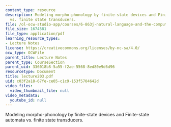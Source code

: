 ```yaml
---
content_type: resource
description: Modeling morpho-phonology by finite-state devices and Finite-state automata
  vs. finite state transducers.
file: /ol-ocw-studio-app/courses/6-863j-natural-language-and-the-computer-representation-of-knowledge-spring-2003/c03f2a1867fece05c1c9153f5704642d_lecture203.pdf
file_size: 1674581
file_type: application/pdf
learning_resource_types:
- Lecture Notes
license: https://creativecommons.org/licenses/by-nc-sa/4.0/
ocw_type: OCWFile
parent_title: Lecture Notes
parent_type: CourseSection
parent_uid: 336018b8-5a55-f2ae-5568-8ed80e9d6d96
resourcetype: Document
title: lecture203.pdf
uid: c03f2a18-67fe-ce05-c1c9-153f5704642d
video_files:
  video_thumbnail_file: null
video_metadata:
  youtube_id: null
---
```

Modeling morpho-phonology by finite-state devices and Finite-state automata vs. finite state transducers.